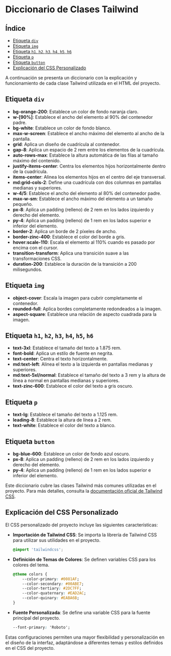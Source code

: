 # Diccionario de Clases Tailwind

## Índice
- [Etiqueta `div`](#etiqueta-div)
- [Etiqueta `img`](#etiqueta-img)
- [Etiqueta `h1`, `h2`, `h3`, `h4`, `h5`, `h6`](#etiqueta-h1-h2-h3-h4-h5-h6)
- [Etiqueta `p`](#etiqueta-p)
- [Etiqueta `button`](#etiqueta-button)
- [Explicación del CSS Personalizado](#explicación-del-css-personalizado)

A continuación se presenta un diccionario con la explicación y funcionamiento de cada clase Tailwind utilizada en el HTML del proyecto.

## Etiqueta `div`
- **bg-orange-200**: Establece un color de fondo naranja claro.
- **w-[90%]**: Establece el ancho del elemento al 90% del contenedor padre.
- **bg-white**: Establece un color de fondo blanco.
- **max-w-screen**: Establece el ancho máximo del elemento al ancho de la pantalla.
- **grid**: Aplica un diseño de cuadrícula al contenedor.
- **gap-8**: Aplica un espacio de 2 rem entre los elementos de la cuadrícula.
- **auto-rows-max**: Establece la altura automática de las filas al tamaño máximo del contenido.
- **justify-items-center**: Centra los elementos hijos horizontalmente dentro de la cuadrícula.
- **items-center**: Alinea los elementos hijos en el centro del eje transversal.
- **md:grid-cols-2**: Define una cuadrícula con dos columnas en pantallas medianas y superiores.
- **w-4/5**: Establece el ancho del elemento al 80% del contenedor padre.
- **max-w-sm**: Establece el ancho máximo del elemento a un tamaño pequeño.
- **px-8**: Aplica un padding (relleno) de 2 rem en los lados izquierdo y derecho del elemento.
- **py-4**: Aplica un padding (relleno) de 1 rem en los lados superior e inferior del elemento.
- **border-2**: Aplica un borde de 2 píxeles de ancho.
- **border-zinc-400**: Establece el color del borde a gris.
- **hover:scale-110**: Escala el elemento al 110% cuando es pasado por encima con el cursor.
- **transition-transform**: Aplica una transición suave a las transformaciones CSS.
- **duration-200**: Establece la duración de la transición a 200 milisegundos.

## Etiqueta `img`
- **object-cover**: Escala la imagen para cubrir completamente el contenedor.
- **rounded-full**: Aplica bordes completamente redondeados a la imagen.
- **aspect-square**: Establece una relación de aspecto cuadrada para la imagen.

## Etiqueta `h1`, `h2`, `h3`, `h4`, `h5`, `h6`
- **text-3xl**: Establece el tamaño del texto a 1.875 rem.
- **font-bold**: Aplica un estilo de fuente en negrita.
- **text-center**: Centra el texto horizontalmente.
- **md:text-left**: Alinea el texto a la izquierda en pantallas medianas y superiores.
- **md:text-5xl/normal**: Establece el tamaño del texto a 3 rem y la altura de línea a normal en pantallas medianas y superiores.
- **text-zinc-600**: Establece el color del texto a gris oscuro.

## Etiqueta `p`
- **text-lg**: Establece el tamaño del texto a 1.125 rem.
- **leading-8**: Establece la altura de línea a 2 rem.
- **text-white**: Establece el color del texto a blanco.

## Etiqueta `button`
- **bg-blue-600**: Establece un color de fondo azul oscuro.
- **px-8**: Aplica un padding (relleno) de 2 rem en los lados izquierdo y derecho del elemento.
- **py-4**: Aplica un padding (relleno) de 1 rem en los lados superior e inferior del elemento.

Este diccionario cubre las clases Tailwind más comunes utilizadas en el proyecto. Para más detalles, consulta la [documentación oficial de Tailwind CSS](https://tailwindcss.com/docs).

## Explicación del CSS Personalizado

El CSS personalizado del proyecto incluye las siguientes características:

- **Importación de Tailwind CSS**: Se importa la librería de Tailwind CSS para utilizar sus utilidades en el proyecto.
  ```css
  @import 'tailwindcss';
  ```

- **Definición de Temas de Colores**: Se definen variables CSS para los colores del tema.
  ```css
  @theme colors {
      --color-primary: #0081AF;
      --color-secondary: #00ABE7;
      --color-tertiary: #2DC7FF;
      --color-quaternary: #EAD2AC;
      --color-quinary: #EABA6B;
  }
  ```

- **Fuente Personalizada**: Se define una variable CSS para la fuente principal del proyecto.
  ```css
  --font-primary: 'Roboto';
  ```

Estas configuraciones permiten una mayor flexibilidad y personalización en el diseño de la interfaz, adaptándose a diferentes temas y estilos definidos en el CSS del proyecto.
